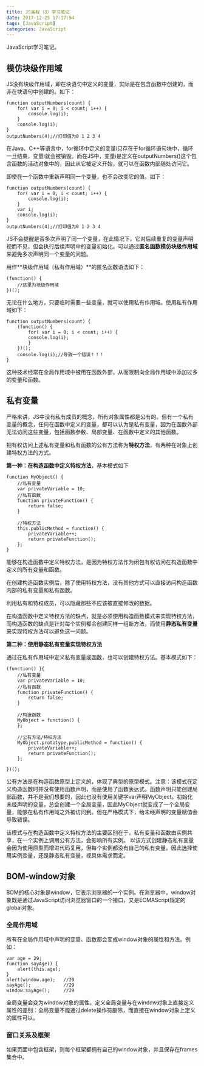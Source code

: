 ```yaml
---
title: JS高程（3）学习笔记
date: 2017-12-25 17:17:54
tags: [JavaScript]
categories: JavaScript
---
```

JavaScript学习笔记。
<!--more-->
## 模仿块级作用域 ##
JS没有块级作用域，即在块语句中定义的变量，实际是在包含函数中创建的，而非在块语句中创建的。如下：

	function outputNumbers(count) {
		for( var i = 0; i < count; i++) {
			console.log(i);
		}
		console.log(i);
	}
	outputNumbers(4);//打印值为0 1 2 3 4
在Java、C++等语言中，for循环中定义的变量i只存在于for循环语句块中，循环一旦结束，变量i就会被销毁。而在JS中，变量i是定义在outputNumbers()这个包含函数的活动对象中的，因此从它被定义开始，就可以在函数内部随处访问它。

即使在一个函数中重新声明同一个变量，也不会改变它的值。如下：

	function outputNumbers(count) {
		for( var i = 0; i < count; i++) {
			console.log(i);
		}
		var i;
		console.log(i);
	}
	outputNumbers(4);//打印值为0 1 2 3 4
JS不会提醒是否多次声明了同一个变量，在此情况下，它对后续重复的变量声明视而不见，但会执行后续声明中的变量初始化。可以通过**匿名函数模仿块级作用域**来避免多次声明同一个变量的问题。

用作**块级作用域（私有作用域）**的匿名函数语法如下：

	(function() {
		//这里为块级作用域
	})();
无论在什么地方，只要临时需要一些变量，就可以使用私有作用域。使用私有作用域如下：

	function outputNumbers(count) {
		(function() {
			for( var i = 0; i < count; i++) {
			console.log(i);
			}
		})();
		console.log(i);//导致一个错误！！！
	}
这种技术经常在全局作用域中被用在函数外部，从而限制向全局作用域中添加过多的变量和函数。
## 私有变量 ##
严格来讲，JS中没有私有成员的概念，所有对象属性都是公有的。但有一个私有变量的概念，任何在函数中定义的变量，都可以认为是私有变量，因为在函数外部无法访问这些变量，包括函数参数、局部变量、在函数中定义的其他函数。

把有权访问上述私有变量和私有函数的公有方法称为**特权方法**，有两种在对象上创建特权方法的方式。

**第一种：在构造函数中定义特权方法**，基本模式如下

	function MyObject() {
		//私有变量
		var privateVariable = 10;
		//私有函数
		function privateFunction() {
			return false;
		}
	
		//特权方法
		this.publicMethod = function() {
			privateVariable++;
			return privateFunction();
		};
	}
能够在构造函数中定义特权方法，是因为特权方法作为闭包有权访问在构造函数中定义的所有变量和函数。

在创建构造函数实例后，除了使用特权方法，没有其他方式可以直接访问构造函数内部的私有变量和私有函数。

利用私有和特权成员，可以隐藏那些不应该被直接修改的数据。

在构造函数中定义特权方法的缺点，就是必须使用构造函数模式来实现特权方法，而构造函数的缺点是针对每个实例都会创建同样一组新方法，而使用**静态私有变量**来实现特权方法可以避免这一问题。

**第二种：使用静态私有变量实现特权方法**

通过在私有作用域中定义私有变量或函数，也可以创建特权方法。基本模式如下：

	(function() }{
		//私有变量
		var privateVariable = 10;
		//私有函数
		function privateFunction() {
			return false;
		}
	
		//构造函数
		MyObject = function() {
		};
	
		//公有方法/特权方法
		MyObject.prototype.publicMethod = function() {
			privateVariable++;
			return privateFunction();
		};
	
	})();
公有方法是在构造函数原型上定义的，体现了典型的原型模式。注意：该模式在定义构造函数时并没有使用函数声明，而是使用了函数表达式。函数声明只能创建局部函数，并不是我们想要的，因此也没有使用关键字var声明MyObject。初始化未经声明的变量，总会创建一个全局变量，因此MyObject就变成了一个全局变量，能够在私有作用域之外被访问到。但在严格模式下，给未经声明的变量赋值会导致错误。

该模式与在构造函数中定义特权方法的主要区别在于，私有变量和函数由实例共享，在一个实例上调用公有方法，会影响所有实例。
以该方式创建静态私有变量会因为使用原型而增进代码复用，但每个实例都没有自己的私有变量。因此选择使用实例变量，还是静态私有变量，视具体需求而定。
## BOM-window对象 ##
BOM的核心对象是window，它表示浏览器的一个实例。在浏览器中，window对象既是通过JavaScript访问浏览器窗口的一个接口，又是ECMAScript规定的global对象。
### 全局作用域 ###
所有在全局作用域中声明的变量、函数都会变成window对象的属性和方法。例如：

	var age = 29;
	function sayAge() {
		alert(this.age);
	}
	alert(window.age);   //29
	sayAge();            //29
	window.sayAge();     //29
全局变量会变为window对象的属性，定义全局变量与在window对象上直接定义属性的差别：全局变量不能通过delete操作符删除，而直接在window对象上定义的属性可以。
### 窗口关系及框架 ###
如果页面中包含框架，则每个框架都拥有自己的window对象，并且保存在frames集合中。